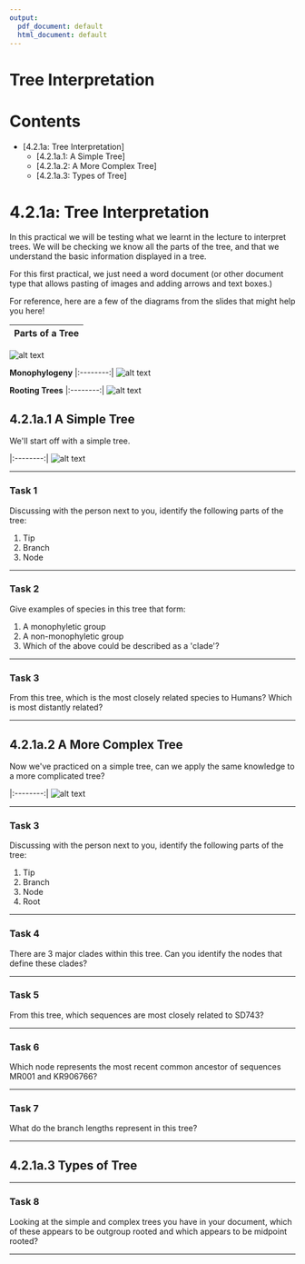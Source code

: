 ```yaml
---
output:
  pdf_document: default
  html_document: default
---
```

# Tree Interpretation

# Contents

* [4.2.1a: Tree Interpretation]
	+ [4.2.1a.1: A Simple Tree]
	+ [4.2.1a.2: A More Complex Tree]
	+ [4.2.1a.3: Types of Tree]
	
# 4.2.1a: Tree Interpretation

In this practical we will be testing what we learnt in the lecture to interpret trees. We will be checking we know all the parts of the tree, and that we understand the basic information displayed in a tree. 

For this first practical, we just need a word document (or other document type that allows pasting of images and adding arrows and text boxes.)

For reference, here are a few of the diagrams from the slides that might help you here!

|**Parts of a Tree**|
|:--------:|
![alt text](Figures/slide1.jpg) 

**Monophylogeny**
|:--------:|
![alt text](Figures/slide2.png) 

**Rooting Trees**
|:--------:|
![alt text](Figures/slide3.png) 


## 4.2.1a.1 A Simple Tree

We'll start off with a simple tree.

|:--------:|
![alt text](Figures/figure1.png) 

___
### Task 1
Discussing with the person next to you, identify the following parts of the tree:
  1. Tip
  2. Branch 
  3. Node
  
___

### Task 2
Give examples of species in this tree that form:
  1. A monophyletic group
  2. A non-monophyletic group
  3. Which of the above could be described as a 'clade'?

___
  
### Task 3
From this tree, which is the most closely related species to Humans? Which is most distantly related?

___

## 4.2.1a.2 A More Complex Tree

Now we've practiced on a simple tree, can we apply the same knowledge to a more complicated tree?

|:--------:|
![alt text](Figures/figure2.png) 

___
### Task 3
Discussing with the person next to you, identify the following parts of the tree:
  1. Tip
  2. Branch 
  3. Node
  4. Root

___
  
### Task 4
There are 3 major clades within this tree. Can you identify the nodes that define these clades?

___
  
### Task 5
From this tree, which sequences are most closely related to SD743? 

___

### Task 6
Which node represents the most recent common ancestor of sequences MR001 and KR906766?

___

### Task 7
What do the branch lengths represent in this tree?

___

## 4.2.1a.3 Types of Tree

___

### Task 8
Looking at the simple and complex trees you have in your document, which of these appears to be outgroup rooted and which appears to be midpoint rooted? 

___



